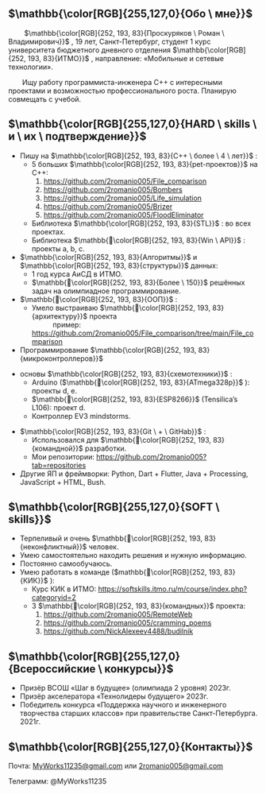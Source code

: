 ﻿## $\mathbb{\color[RGB]{255,127,0}{Обо \ мне}}$

&emsp;&emsp; $\mathbb{\color[RGB]{252, 193, 83}{Проскуряков \ Роман \ Владимирович}}$
, 19 лет, Санкт-Петербург, студент 1 курс университета бюджетного дневного отделения $\mathbb{\color[RGB]{252, 193, 83}{ИТМО}}$
, направление: «Мобильные и сетевые технологии». 

&emsp;&emsp;Ищу работу программиста-инженера С++ с интересными проектами и возможностью профессионального роста. Планирую совмещать с учебой. 
## $\mathbb{\color[RGB]{255,127,0}{HARD \ skills \ и \ их \ подтверждение}}$
- Пишу на $\mathbb{\color[RGB]{252, 193, 83}{С++ \ более \ 4 \ лет}}$
:
   + 5 больших $\mathbb{\color[RGB]{252, 193, 83}{pet-проектов}}$
 на С++:
      1. <https://github.com/2romanio005/File_comparison>
      1. <https://github.com/2romanio005/Bombers>
      1. <https://github.com/2romanio005/Life_simulation>
      1. <https://github.com/2romanio005/Brizer>
      1. <https://github.com/2romanio005/FloodEliminator>
   + Библиотека $\mathbb{\color[RGB]{252, 193, 83}{STL}}$
: во всех проектах.
   + Библиотека $\mathbb{\color[RGB]{252, 193, 83}{Win \ API}}$
: проекты a, b, c.
- $\mathbb{\color[RGB]{252, 193, 83}{Алгоритмы}}$
 и $\mathbb{\color[RGB]{252, 193, 83}{структуры}}$
 данных: 
   + 1 год курса АиСД в ИТМО.
   + $\mathbb{\color[RGB]{252, 193, 83}{Более \ 150}}$
 решённых задач на олимпиадное программирование.
- $\mathbb{\color[RGB]{252, 193, 83}{ООП}}$
:
   + Умело выстраиваю $\mathbb{\color[RGB]{252, 193, 83}{архитектуру}}$
 проекта  
&emsp;&emsp;&emsp;пример: <https://github.com/2romanio005/File_comparison/tree/main/File_comparison>
- Программирование $\mathbb{\color[RGB]{252, 193, 83}{микроконтроллеров}}$
 + основы $\mathbb{\color[RGB]{252, 193, 83}{схемотехники}}$
 :
   + Arduino ($\mathbb{\color[RGB]{252, 193, 83}{ATmega328p}}$
): проекты d, e.
   + $\mathbb{\color[RGB]{252, 193, 83}{ESP8266}}$
 (Tensilica’s L106)[](https://github.com/2romanio005/Brizer): проект d.
   + Контроллер EV3 mindstorms.
- $\mathbb{\color[RGB]{252, 193, 83}{Git \ + \ GitHab}}$
:
   + Использовался для $\mathbb{\color[RGB]{252, 193, 83}{командной}}$
 разработки.
   + Мои репозитории: <https://github.com/2romanio005?tab=repositories>
- Другие ЯП и фреймворки: Python, Dart + Flutter, Java + Processing, JavaScript + HTML, Bush.
## $\mathbb{\color[RGB]{255,127,0}{SOFT \ skills}}$
- Терпеливый и очень $\mathbb{\color[RGB]{252, 193, 83}{неконфликтный}}$
 человек.
- Умею самостоятельно находить решения и нужную информацию.
- Постоянно самообучаюсь.
- Умею работать в команде ($mathbb{\color[RGB]{252, 193, 83}{КИК}}$
):
   + Курс КИК в ИТМО: <https://softskills.itmo.ru/m/course/index.php?categoryid=2>
   + 3 $\mathbb{\color[RGB]{252, 193, 83}{командных}}$
 проекта:
      1. <https://github.com/2romanio005/RemoteWeb>
      1. <https://github.com/2romanio005/cramming_poems>
      1. <https://github.com/NickAlexeev4488/budilnik>
## $\mathbb{\color[RGB]{255,127,0}{Всероссийские \ конкурсы}}$
- Призёр ВСОШ «Шаг в будущее» (олимпиада 2 уровня) 2023г.
- Призёр акселератора «Технолидеры будущего» 2023г.
- Победитель конкурса «Поддержка научного и инженерного творчества старших классов» при правительстве Санкт-Петербурга. 2021г.
## $\mathbb{\color[RGB]{255,127,0}{Контакты}}$
Почта: MyWorks11235@gmail.com или 2romanio005@gmail.com

Телеграмм: @MyWorks11235
